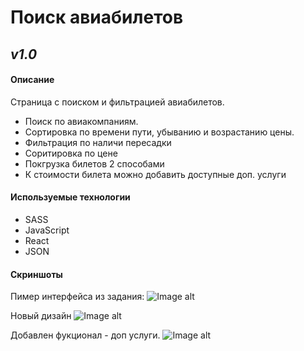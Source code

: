 # Поиск авиабилетов

## _v1.0_

#### Описание

Страница с поиском и фильтрацией авиабилетов.

- Поиск по авиакомпаниям.
- Сортировка по времени пути, убыванию и возрастанию цены.
- Фильтрация по наличи пересадки
- Соритировка по цене
- Покгрузка билетов 2 способами
- К стоимости билета можно добавить доступные доп. услуги

#### Используемые технологии

- SASS
- JavaScript
- React
- JSON

#### Скриншоты

Пимер интерфейса из задания:
![Image alt](https://github.com//VladimirZaigraev/FlightSearchs/blob/master/screenshot/avia_search_old.png)

Новый дизайн
![Image alt](https://github.com//VladimirZaigraev/FlightSearchs/blob/master/screenshot/scr1.jpg)

Добавлен фукционал - доп услуги.
![Image alt](https://github.com//VladimirZaigraev/FlightSearchs/blob/master/screenshot/scr2.jpg)
